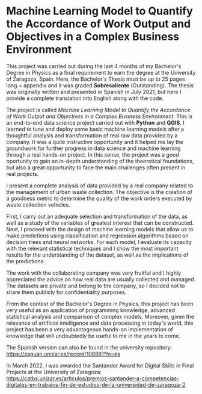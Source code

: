 # Machine Learning Model to Quantify the Accordance of Work Output and Objectives in a Complex Business Environment

This project was carried out during the last 4 months of my Bachelor's Degree in Physics as a final requirement to earn the degree at the University of Zaragoza, Spain. Here, the Bachelor's Thesis must be up to 25 pages long + appendix and it was graded **Sobresaliente** (Outstanding). The thesis was originally written and presented in Spanish in July 2021, but here I provide a complete translation into English along with the code.

The project is called *Machine Learning Model to Quantify the Accordance of Work Output and Objectives in a Complex Business Environment*. This is an end-to-end data science project carried out with **Python** and **QGIS**. I learned to tune and deploy some basic machine learning models after a thoughtful analysis and transformation of real raw data provided by a company. It was a quite instructive opportunity and it helped me lay the groundwork for further progress in data science and machine learning through a real hands-on project. In this sense, the project was a good oportunity to gain an in-depth understanding of the theoretical foundations, but also a great opportunity to face the main challenges often present in real projects.

I present a complete analysis of data provided by a real company related to the management of urban waste collection. The objective is the creation of a goodness metric to determine the quality of the work orders executed by waste collection vehicles.

First, I carry out an adequate selection and transformation of the data, as well as a study of the variables of greatest interest that can be constructed. Next, I proceed with the design of machine learning models that allow us to make predictions using classification and regression algorithms based on decision trees and neural networks. For each model, I evaluate its capacity with the relevant statistical techniques and I show the most important results for the understanding of the dataset, as well as the implications of the predictions.

The work with the collaborating company was very fruitful and I highly appreciated the advice on how real data are usually collected and managed. The datasets are private and belong to the company, so I decided not to share them publicly for confidentiality purposes.

From the context of the Bachelor's Degree in Physics, this project has been very useful as an application of programming knowledge, advanced statistical analysis and comparison of complex models. Moreover, given the relevance of artificial intelligence and data processing in today's world, this project has been a very advantageous hands-on implementation of knowledge that will undoubtedly be useful to me in the years to come.

The Spanish version can also be found in the university repository: https://zaguan.unizar.es/record/108881?ln=es

In March 2022, I was awarded the Santander Award for Digital Skills in Final Projects at the University of Zaragoza: https://catbs.unizar.es/articulos/premios-santander-a-competencias-digitales-en-trabajos-fin-de-estudios-de-la-universidad-de-zaragoza-2
